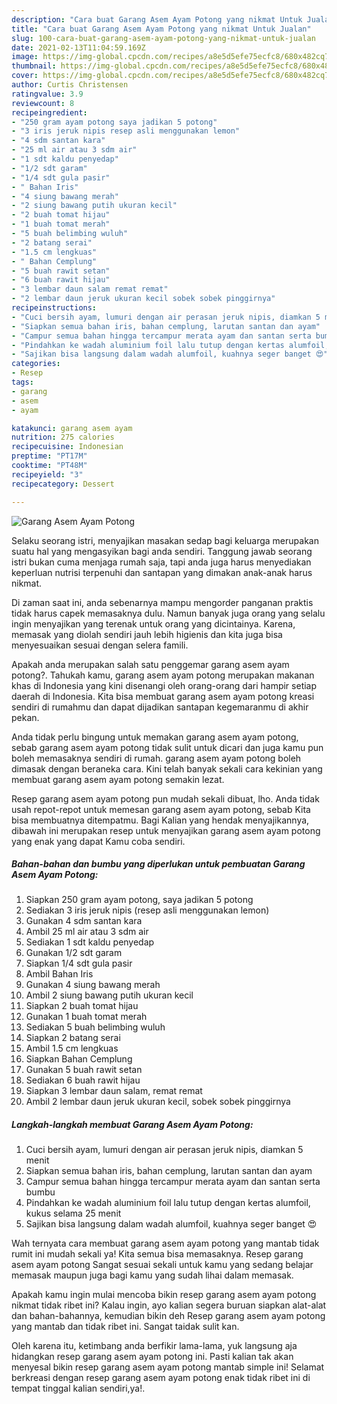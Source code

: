 ```yaml
---
description: "Cara buat Garang Asem Ayam Potong yang nikmat Untuk Jualan"
title: "Cara buat Garang Asem Ayam Potong yang nikmat Untuk Jualan"
slug: 100-cara-buat-garang-asem-ayam-potong-yang-nikmat-untuk-jualan
date: 2021-02-13T11:04:59.169Z
image: https://img-global.cpcdn.com/recipes/a8e5d5efe75ecfc8/680x482cq70/garang-asem-ayam-potong-foto-resep-utama.jpg
thumbnail: https://img-global.cpcdn.com/recipes/a8e5d5efe75ecfc8/680x482cq70/garang-asem-ayam-potong-foto-resep-utama.jpg
cover: https://img-global.cpcdn.com/recipes/a8e5d5efe75ecfc8/680x482cq70/garang-asem-ayam-potong-foto-resep-utama.jpg
author: Curtis Christensen
ratingvalue: 3.9
reviewcount: 8
recipeingredient:
- "250 gram ayam potong saya jadikan 5 potong"
- "3 iris jeruk nipis resep asli menggunakan lemon"
- "4 sdm santan kara"
- "25 ml air atau 3 sdm air"
- "1 sdt kaldu penyedap"
- "1/2 sdt garam"
- "1/4 sdt gula pasir"
- " Bahan Iris"
- "4 siung bawang merah"
- "2 siung bawang putih ukuran kecil"
- "2 buah tomat hijau"
- "1 buah tomat merah"
- "5 buah belimbing wuluh"
- "2 batang serai"
- "1.5 cm lengkuas"
- " Bahan Cemplung"
- "5 buah rawit setan"
- "6 buah rawit hijau"
- "3 lembar daun salam remat remat"
- "2 lembar daun jeruk ukuran kecil sobek sobek pinggirnya"
recipeinstructions:
- "Cuci bersih ayam, lumuri dengan air perasan jeruk nipis, diamkan 5 menit"
- "Siapkan semua bahan iris, bahan cemplung, larutan santan dan ayam"
- "Campur semua bahan hingga tercampur merata ayam dan santan serta bumbu"
- "Pindahkan ke wadah aluminium foil lalu tutup dengan kertas alumfoil, kukus selama 25 menit"
- "Sajikan bisa langsung dalam wadah alumfoil, kuahnya seger banget 😍"
categories:
- Resep
tags:
- garang
- asem
- ayam

katakunci: garang asem ayam 
nutrition: 275 calories
recipecuisine: Indonesian
preptime: "PT17M"
cooktime: "PT48M"
recipeyield: "3"
recipecategory: Dessert

---
```



![Garang Asem Ayam Potong](https://img-global.cpcdn.com/recipes/a8e5d5efe75ecfc8/680x482cq70/garang-asem-ayam-potong-foto-resep-utama.jpg)

Selaku seorang istri, menyajikan masakan sedap bagi keluarga merupakan suatu hal yang mengasyikan bagi anda sendiri. Tanggung jawab seorang istri bukan cuma menjaga rumah saja, tapi anda juga harus menyediakan keperluan nutrisi terpenuhi dan santapan yang dimakan anak-anak harus nikmat.

Di zaman  saat ini, anda sebenarnya mampu mengorder panganan praktis tidak harus capek memasaknya dulu. Namun banyak juga orang yang selalu ingin menyajikan yang terenak untuk orang yang dicintainya. Karena, memasak yang diolah sendiri jauh lebih higienis dan kita juga bisa menyesuaikan sesuai dengan selera famili. 



Apakah anda merupakan salah satu penggemar garang asem ayam potong?. Tahukah kamu, garang asem ayam potong merupakan makanan khas di Indonesia yang kini disenangi oleh orang-orang dari hampir setiap daerah di Indonesia. Kita bisa membuat garang asem ayam potong kreasi sendiri di rumahmu dan dapat dijadikan santapan kegemaranmu di akhir pekan.

Anda tidak perlu bingung untuk memakan garang asem ayam potong, sebab garang asem ayam potong tidak sulit untuk dicari dan juga kamu pun boleh memasaknya sendiri di rumah. garang asem ayam potong boleh dimasak dengan beraneka cara. Kini telah banyak sekali cara kekinian yang membuat garang asem ayam potong semakin lezat.

Resep garang asem ayam potong pun mudah sekali dibuat, lho. Anda tidak usah repot-repot untuk memesan garang asem ayam potong, sebab Kita bisa membuatnya ditempatmu. Bagi Kalian yang hendak menyajikannya, dibawah ini merupakan resep untuk menyajikan garang asem ayam potong yang enak yang dapat Kamu coba sendiri.

<!--inarticleads1-->

##### Bahan-bahan dan bumbu yang diperlukan untuk pembuatan Garang Asem Ayam Potong:

1. Siapkan 250 gram ayam potong, saya jadikan 5 potong
1. Sediakan 3 iris jeruk nipis (resep asli menggunakan lemon)
1. Gunakan 4 sdm santan kara
1. Ambil 25 ml air atau 3 sdm air
1. Sediakan 1 sdt kaldu penyedap
1. Gunakan 1/2 sdt garam
1. Siapkan 1/4 sdt gula pasir
1. Ambil  Bahan Iris
1. Gunakan 4 siung bawang merah
1. Ambil 2 siung bawang putih ukuran kecil
1. Siapkan 2 buah tomat hijau
1. Gunakan 1 buah tomat merah
1. Sediakan 5 buah belimbing wuluh
1. Siapkan 2 batang serai
1. Ambil 1.5 cm lengkuas
1. Siapkan  Bahan Cemplung
1. Gunakan 5 buah rawit setan
1. Sediakan 6 buah rawit hijau
1. Siapkan 3 lembar daun salam, remat remat
1. Ambil 2 lembar daun jeruk ukuran kecil, sobek sobek pinggirnya




<!--inarticleads2-->

##### Langkah-langkah membuat Garang Asem Ayam Potong:

1. Cuci bersih ayam, lumuri dengan air perasan jeruk nipis, diamkan 5 menit
1. Siapkan semua bahan iris, bahan cemplung, larutan santan dan ayam
1. Campur semua bahan hingga tercampur merata ayam dan santan serta bumbu
1. Pindahkan ke wadah aluminium foil lalu tutup dengan kertas alumfoil, kukus selama 25 menit
1. Sajikan bisa langsung dalam wadah alumfoil, kuahnya seger banget 😍




Wah ternyata cara membuat garang asem ayam potong yang mantab tidak rumit ini mudah sekali ya! Kita semua bisa memasaknya. Resep garang asem ayam potong Sangat sesuai sekali untuk kamu yang sedang belajar memasak maupun juga bagi kamu yang sudah lihai dalam memasak.

Apakah kamu ingin mulai mencoba bikin resep garang asem ayam potong nikmat tidak ribet ini? Kalau ingin, ayo kalian segera buruan siapkan alat-alat dan bahan-bahannya, kemudian bikin deh Resep garang asem ayam potong yang mantab dan tidak ribet ini. Sangat taidak sulit kan. 

Oleh karena itu, ketimbang anda berfikir lama-lama, yuk langsung aja hidangkan resep garang asem ayam potong ini. Pasti kalian tak akan menyesal bikin resep garang asem ayam potong mantab simple ini! Selamat berkreasi dengan resep garang asem ayam potong enak tidak ribet ini di tempat tinggal kalian sendiri,ya!.


